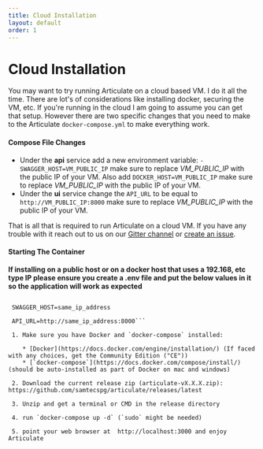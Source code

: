 ```yaml
---
title: Cloud Installation
layout: default
order: 1
---
```


# Cloud Installation

You may want to try running Articulate on a cloud based VM. I do it all the time. There are lot's of considerations like installing docker, securing the VM, etc. If you're running in the cloud I am going to assume you can get that setup. However there are two specific changes that you need to make to the Articulate `docker-compose.yml` to make everything work.

#### Compose File Changes

* Under the **api** service add a new environment variable: `- SWAGGER_HOST=VM_PUBLIC_IP` make sure to replace *VM_PUBLIC_IP* with the public IP of your VM.  Also add `DOCKER_HOST=VM_PUBLIC_IP` make sure to replace *VM_PUBLIC_IP* with the public IP of your VM.
* Under the **ui** service change the `API_URL` to be equal to `http://VM_PUBLIC_IP:8000` make sure to replace *VM_PUBLIC_IP* with the public IP of your VM.

That is all that is required to run Articulate on a cloud VM. If you have any trouble with it reach out to us on our [Gitter channel](https://gitter.im/samtecspg/articulate) or [create an issue](https://github.com/samtecspg/articulate/issues/new).

#### Starting The Container

**If installing on a public host or on a docker host that uses a 192.168, etc type IP please ensure you create a .env file and put the below values in it so the application will work as expected**

```DOCKER_HOST=ip_address_here

 SWAGGER_HOST=same_ip_address

 API_URL=http://same_ip_address:8000```

 1. Make sure you have Docker and `docker-compose` installed:

    * [Docker](https://docs.docker.com/engine/installation/) (If faced with any choices, get the Community Edition ("CE"))
    * [`docker-compose`](https://docs.docker.com/compose/install/) (should be auto-installed as part of Docker on mac and windows)

 2. Download the current release zip (articulate-vX.X.X.zip): https://github.com/samtecspg/articulate/releases/latest

 3. Unzip and get a terminal or CMD in the release directory

 4. run `docker-compose up -d` (`sudo` might be needed)

 5. point your web browser at  http://localhost:3000 and enjoy Articulate
